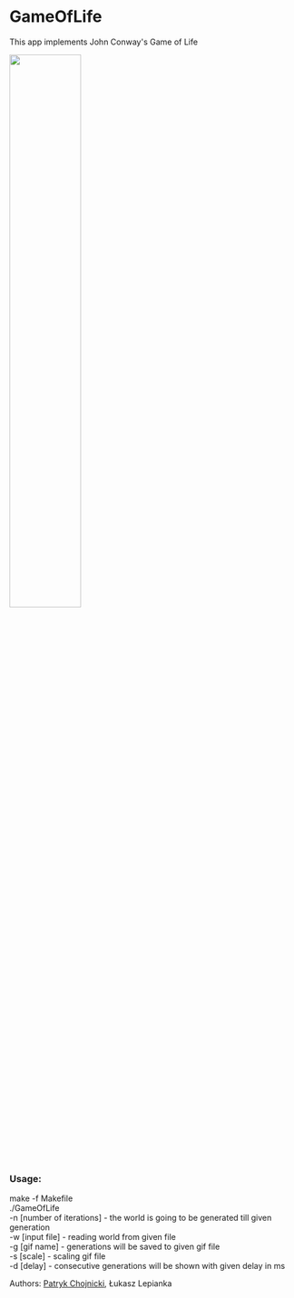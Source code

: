 # GameOfLife

This app implements John Conway's Game of Life

<img src="https://user-images.githubusercontent.com/76851989/219826386-2a548c8b-3d3b-4d4b-b74d-117f913964be.gif" width="50%" height="50%" />

### Usage:
make -f Makefile <br />
./GameOfLife<br />
-n [number of iterations] - the world is going to be generated till given generation<br />
-w [input file] - reading world from given file<br />
-g [gif name] - generations will be saved to given gif file<br />
-s [scale] - scaling gif file<br />
-d [delay] - consecutive generations will be shown with given delay in ms<br />

Authors: [Patryk Chojnicki](https://github.com/Selthen), Łukasz Lepianka

